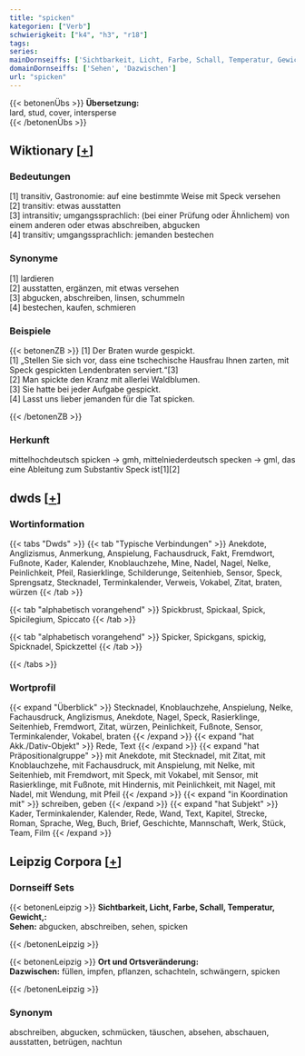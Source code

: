 ```yaml
---
title: "spicken"
kategorien: ["Verb"]
schwierigkeit: ["k4", "h3", "r18"]
tags:
series:
mainDornseiffs: ['Sichtbarkeit, Licht, Farbe, Schall, Temperatur, Gewicht,', 'Ort und Ortsveränderung']
domainDornseiffs: ['Sehen', 'Dazwischen']
url: "spicken"
---
```


{{< betonenÜbs >}}
**Übersetzung:**  
lard, stud, cover, intersperse  
{{< /betonenÜbs >}}

## Wiktionary [[+](https://de.wiktionary.org/wiki/spicken)]

### Bedeutungen
[1] transitiv, Gastronomie: auf eine bestimmte Weise mit Speck versehen  
[2] transitiv: etwas ausstatten  
[3] intransitiv; umgangssprachlich: (bei einer Prüfung oder Ähnlichem) von einem anderen oder etwas abschreiben, abgucken  
[4] transitiv; umgangssprachlich: jemanden bestechen  

### Synonyme
[1] lardieren  
[2] ausstatten, ergänzen, mit etwas versehen  
[3] abgucken, abschreiben, linsen, schummeln  
[4] bestechen, kaufen, schmieren  

### Beispiele
{{< betonenZB >}}
[1] Der Braten wurde gespickt.  
[1] „Stellen Sie sich vor, dass eine tschechische Hausfrau Ihnen zarten, mit Speck gespickten Lendenbraten serviert.“[3]  
[2] Man spickte den Kranz mit allerlei Waldblumen.  
[3] Sie hatte bei jeder Aufgabe gespickt.  
[4] Lasst uns lieber jemanden für die Tat spicken.  

{{< /betonenZB >}}
### Herkunft
mittelhochdeutsch spicken → gmh, mittelniederdeutsch specken → gml, das eine Ableitung zum Substantiv Speck ist[1][2]  



## dwds [[+](https://www.dwds.de/wb/spicken)]

### Wortinformation
{{< tabs "Dwds" >}}
{{< tab "Typische Verbindungen" >}}
Anekdote, Anglizismus, Anmerkung, Anspielung, Fachausdruck, Fakt, Fremdwort, Fußnote, Kader, Kalender, Knoblauchzehe, Mine, Nadel, Nagel, Nelke, Peinlichkeit, Pfeil, Rasierklinge, Schilderunge, Seitenhieb, Sensor, Speck, Sprengsatz, Stecknadel, Terminkalender, Verweis, Vokabel, Zitat, braten, würzen
{{< /tab >}}

{{< tab "alphabetisch vorangehend" >}}
Spickbrust, Spickaal, Spick, Spicilegium, Spiccato
{{< /tab >}}

{{< tab "alphabetisch vorangehend" >}}
Spicker, Spickgans, spickig, Spicknadel, Spickzettel
{{< /tab >}}

{{< /tabs >}}

### Wortprofil
{{< expand "Überblick" >}} Stecknadel, Knoblauchzehe, Anspielung, Nelke, Fachausdruck, Anglizismus, Anekdote, Nagel, Speck, Rasierklinge, Seitenhieb, Fremdwort, Zitat, würzen, Peinlichkeit, Fußnote, Sensor, Terminkalender, Vokabel, braten {{< /expand >}}
{{< expand "hat Akk./Dativ-Objekt" >}} Rede, Text {{< /expand >}}
{{< expand "hat Präpositionalgruppe" >}} mit Anekdote, mit Stecknadel, mit Zitat, mit Knoblauchzehe, mit Fachausdruck, mit Anspielung, mit Nelke, mit Seitenhieb, mit Fremdwort, mit Speck, mit Vokabel, mit Sensor, mit Rasierklinge, mit Fußnote, mit Hindernis, mit Peinlichkeit, mit Nagel, mit Nadel, mit Wendung, mit Pfeil {{< /expand >}}
{{< expand "in Koordination mit" >}} schreiben, geben {{< /expand >}}
{{< expand "hat Subjekt" >}} Kader, Terminkalender, Kalender, Rede, Wand, Text, Kapitel, Strecke, Roman, Sprache, Weg, Buch, Brief, Geschichte, Mannschaft, Werk, Stück, Team, Film {{< /expand >}}

## Leipzig Corpora [[+](https://corpora.uni-leipzig.de/en/res?word=spicken&corpusId=deu_newscrawl-public_2018)]

### Dornseiff Sets
{{< betonenLeipzig >}}
**Sichtbarkeit, Licht, Farbe, Schall, Temperatur, Gewicht,:**  
**Sehen:** abgucken, abschreiben, sehen, spicken  

{{< /betonenLeipzig >}}


{{< betonenLeipzig >}}
**Ort und Ortsveränderung:**  
**Dazwischen:** füllen, impfen, pflanzen, schachteln, schwängern, spicken  

{{< /betonenLeipzig >}}

### Synonym
abschreiben, abgucken, schmücken, täuschen, absehen, abschauen, ausstatten, betrügen, nachtun

